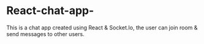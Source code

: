 # React-chat-app-
This is a chat app created using React &amp; Socket.Io, the user can join room &amp; send messages to other users.
